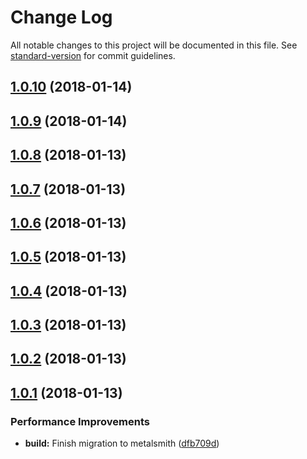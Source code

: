 # Change Log

All notable changes to this project will be documented in this file. See [standard-version](https://github.com/conventional-changelog/standard-version) for commit guidelines.

<a name="1.0.10"></a>
## [1.0.10](https://github.com/genpw/genpw.com/compare/v1.0.9...v1.0.10) (2018-01-14)



<a name="1.0.9"></a>
## [1.0.9](https://github.com/genpw/genpw.com/compare/v1.0.8...v1.0.9) (2018-01-14)



<a name="1.0.8"></a>
## [1.0.8](https://github.com/genpw/genpw.com/compare/v1.0.7...v1.0.8) (2018-01-13)



<a name="1.0.7"></a>
## [1.0.7](https://github.com/genpw/genpw.com/compare/v1.0.6...v1.0.7) (2018-01-13)



<a name="1.0.6"></a>
## [1.0.6](https://github.com/genpw/genpw.com/compare/v1.0.5...v1.0.6) (2018-01-13)



<a name="1.0.5"></a>
## [1.0.5](https://github.com/genpw/genpw.com/compare/v1.0.4...v1.0.5) (2018-01-13)



<a name="1.0.4"></a>
## [1.0.4](https://github.com/genpw/genpw.com/compare/v1.0.3...v1.0.4) (2018-01-13)



<a name="1.0.3"></a>
## [1.0.3](https://github.com/genpw/genpw.com/compare/v1.0.2...v1.0.3) (2018-01-13)



<a name="1.0.2"></a>
## [1.0.2](https://github.com/genpw/genpw.com/compare/v1.0.1...v1.0.2) (2018-01-13)



<a name="1.0.1"></a>
## [1.0.1](https://github.com/genpw/genpw.com/compare/v1.0.0...v1.0.1) (2018-01-13)


### Performance Improvements

* **build:** Finish migration to metalsmith ([dfb709d](https://github.com/genpw/genpw.com/commit/dfb709d))
